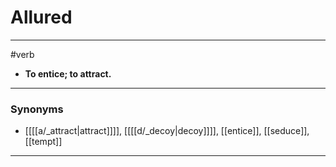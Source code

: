 # Allured
---
#verb
- **To entice; to attract.**
---
### Synonyms
- [[[[a/_attract|attract]]]], [[[[d/_decoy|decoy]]]], [[entice]], [[seduce]], [[tempt]]
---

